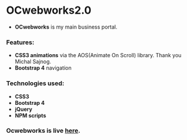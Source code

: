 # OCwebworks2.0

- **OCwebworks** is my main business portal.

### Features:

- **CSS3 animations** via the AOS(Animate On Scroll) library. Thank you Michal Sajnog.
- **Bootstrap 4** navigation

### Technologies used:

- **CSS3**
- **Bootstrap 4**
- **jQuery**
- **NPM scripts**


### Ocwebworks is live [here](http://ocwebworks.com).
